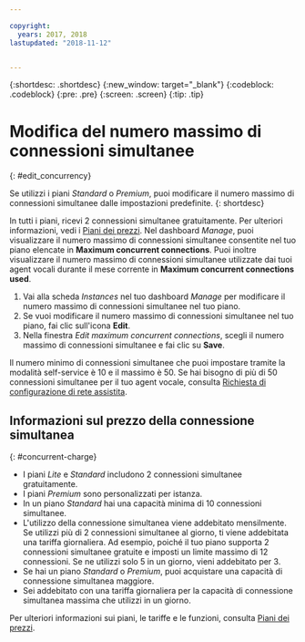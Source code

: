 ```yaml
---

copyright:
  years: 2017, 2018
lastupdated: "2018-11-12"


---
```


{:shortdesc: .shortdesc}
{:new_window: target="_blank"}
{:codeblock: .codeblock}
{:pre: .pre}
{:screen: .screen}
{:tip: .tip}

# Modifica del numero massimo di connessioni simultanee
{: #edit_concurrency}

Se utilizzi i piani _Standard_ o _Premium_, puoi modificare il numero massimo di connessioni simultanee dalle impostazioni predefinite.
{: shortdesc}

In tutti i piani, ricevi 2 connessioni simultanee gratuitamente. Per ulteriori informazioni, vedi i [Piani dei prezzi](https://console.bluemix.net/catalog/services/voice-agent-with-watson). Nel dashboard _Manage_, puoi visualizzare il numero massimo di connessioni simultanee consentite nel tuo piano elencate in **Maximum concurrent connections**. Puoi inoltre visualizzare il numero massimo di connessioni simultanee utilizzate dai tuoi agent vocali durante il mese corrente in **Maximum concurrent connections used**.

1. Vai alla scheda _Instances_ nel tuo dashboard _Manage_ per modificare il numero massimo di connessioni simultanee nel tuo piano. 
1. Se vuoi modificare il numero massimo di connessioni simultanee nel tuo piano, fai clic sull'icona **Edit**.
1. Nella finestra _Edit maximum concurrent connections_, scegli il numero massimo di connessioni simultanee e fai clic su **Save**.

Il numero minimo di connessioni simultanee che puoi impostare tramite la modalità self-service è 10 e il massimo è 50. Se hai bisogno di più di 50 connessioni simultanee per il tuo agent vocale, consulta [Richiesta di configurazione di rete assistita](connect-SIP.html#request-setup).

## Informazioni sul prezzo della connessione simultanea
{: #concurrent-charge}

  * I piani _Lite_ e _Standard_ includono 2 connessioni simultanee gratuitamente.
  * I piani _Premium_ sono personalizzati per istanza.
  * In un piano _Standard_ hai una capacità minima di 10 connessioni simultanee.
  * L'utilizzo della connessione simultanea viene addebitato mensilmente. Se utilizzi più di 2 connessioni simultanee al giorno, ti viene addebitata una tariffa giornaliera. Ad esempio, poiché il tuo piano supporta 2 connessioni simultanee gratuite e imposti un limite massimo di 12 connessioni. Se ne utilizzi solo 5 in un giorno, vieni addebitato per 3.
  * Se hai un piano _Standard_ o _Premium_, puoi acquistare una capacità di connessione simultanea maggiore.
  * Sei addebitato con una tariffa giornaliera per la capacità di connessione simultanea massima che utilizzi in un giorno.

Per ulteriori informazioni sui piani, le tariffe e le funzioni, consulta [Piani dei prezzi](https://console.bluemix.net/catalog/services/voice-agent-with-watson).
